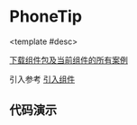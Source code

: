 <script setup>
  import PhoneTip from './Components/PhoneTip/index.vue'
</script>

# PhoneTip

<ContainerBox title="介绍">
<template #desc>
如果你在移动端浏览，将会提示你横屏查看
</template>
</ContainerBox>

<ContainerBox title="下载并引入">

<template #desc>

[下载组件包及当前组件的所有案例](https://gitee.com/lengyibai/lib3-component-packages/raw/master/Lib/static/LibPhoneTip.zip)

引入参考 [引入组件](/Components/base/start.html)

</template>
</ContainerBox>

## 代码演示

<ContainerBox title="基础用法">
<template #desc>
如果是 PC 端访问，可打开控制台，开启模拟移动端设备，即可查看效果，横屏后可隐藏
</template>
<div class="demoBox">
<PhoneTip />
</div>

<ShowCode>
<template #codes>

```vue
<template>
  <div class="PhoneTip" v-if="show">
    <svg
      class="phone"
      t="1662996968845"
      viewBox="0 0 1024 1024"
      version="1.1"
      xmlns="http://www.w3.org/2000/svg"
      p-id="6434"
    >
      <path
        d="M734.608696 1024 289.391304 1024c-49.174261 0-89.043478-39.869217-89.043478-89.043478L200.347826 89.043478c0-49.174261 39.869217-89.043478 89.043478-89.043478l445.217391 0c49.174261 0 89.043478 39.869217 89.043478 89.043478l0 845.913043C823.652174 984.130783 783.782957 1024 734.608696 1024zM779.130435 89.043478c0-24.598261-19.923478-44.521739-44.521739-44.521739L289.391304 44.521739C264.793043 44.521739 244.869565 64.445217 244.869565 89.043478l0 22.26087 534.26087 0L779.130435 89.043478zM779.130435 155.826087 244.869565 155.826087l0 712.347826 534.26087 0L779.130435 155.826087zM779.130435 912.695652 244.869565 912.695652l0 22.26087c0 24.598261 19.923478 44.521739 44.521739 44.521739l445.217391 0c24.598261 0 44.521739-19.923478 44.521739-44.521739L779.130435 912.695652z"
        p-id="6435"
        fill="#ffffff"
      ></path>
    </svg>
    <div class="message">
      <span>横屏查看更佳</span>
      <span>手机下拉状态栏</span>
      <span>设置自动旋屏，取消方向锁定</span>
    </div>
  </div>
</template>
<script>
export default {
  name: 'PhoneTip',
  data() {
    return {
      show: false,
    };
  },
  mounted() {
    this.tip();
    window.addEventListener('resize', () => {
      this.tip();
    });
  },
  methods: {
    tip() {
      this.show = /mobile/i.test(navigator.userAgent);
    },
  },
};
</script>
<style scoped lang="less">
.PhoneTip {
  position: fixed;
  width: 100%;
  height: 100%;
  top: 0;
  left: 0;
  display: flex;
  flex-direction: column;
  justify-content: center;
  align-items: center;
  font-size: 20px;
  font-weight: bold;
  color: #fff;
  background-color: rgba(0, 0, 0, 0.9);
  z-index: 999;
  .phone {
    width: 200px;
    margin-bottom: 50px;
    animation: rotate 2s infinite ease-out;
    @keyframes rotate {
      50% {
        transform: rotate(-90deg);
      }
      75% {
        transform: rotate(-90deg);
      }
    }
  }
  .message {
    display: flex;
    flex-direction: column;
    text-align: center;
  }
}
</style>
```

</template>
</ShowCode>
</ContainerBox>
